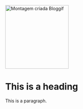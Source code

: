 
<html>
<head>

  <a href="https://" title="Photo Editing"><img src="https://data.bloggif.com/distant/user/store/a/e/d/7/ab1a348014a9347de7f0e1bb2b0e7dea.gif" alt="Montagem criada Bloggif" width="200" height="200" /></a>


</head>
<body>

<h1>This is a heading</h1>
<p>This is a paragraph.</p>

</body>
</html>
